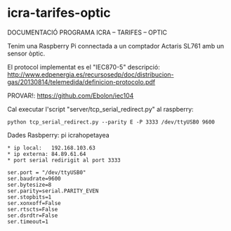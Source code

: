 # icra-tarifes-optic

DOCUMENTACIÓ PROGRAMA ICRA – TARIFES – OPTIC

Tenim una Raspberry Pi connectada a un comptador Actaris SL761 amb un sensor òptic. 

El protocol implementat es el "IEC870-5"
descripció: http://www.edpenergia.es/recursosedp/doc/distribucion-gas/20130814/telemedida/definicion-protocolo.pdf

PROVAR!: https://github.com/Ebolon/iec104

Cal executar l'script "server/tcp_serial_redirect.py" al raspberry:

```
python tcp_serial_redirect.py --parity E -P 3333 /dev/ttyUSB0 9600
```

Dades Rasbperry: pi icrahopetayea 

	* ip local:   192.168.103.63
	* ip externa: 84.89.61.64
	* port serial redirigit al port 3333

	ser.port = "/dev/ttyUSB0"
	ser.baudrate=9600
	ser.bytesize=8
	ser.parity=serial.PARITY_EVEN
	ser.stopbits=1
	ser.xonxoff=False
	ser.rtscts=False
	ser.dsrdtr=False
	ser.timeout=1 

